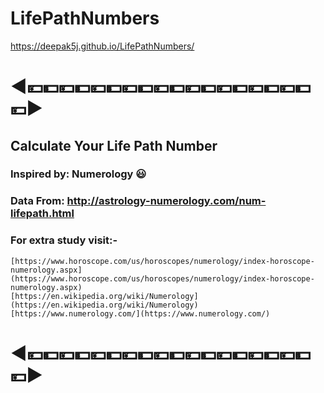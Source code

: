 # LifePathNumbers
 https://deepak5j.github.io/LifePathNumbers/

#
# ◀💴💵💴💵💴💵💴💵💴💵💴💵💴💵💴💵💴💵💴▶

## Calculate Your Life Path Number
### Inspired by: Numerology 😃

### Data From: http://astrology-numerology.com/num-lifepath.html

### For extra study visit:-
    [https://www.horoscope.com/us/horoscopes/numerology/index-horoscope-numerology.aspx](https://www.horoscope.com/us/horoscopes/numerology/index-horoscope-numerology.aspx)
    [https://en.wikipedia.org/wiki/Numerology](https://en.wikipedia.org/wiki/Numerology)
    [https://www.numerology.com/](https://www.numerology.com/)

##
# ◀💴💵💴💵💴💵💴💵💴💵💴💵💴💵💴💵💴💵💴▶
